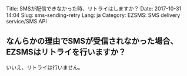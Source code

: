 Title: SMSが配信できなかった時、リトライはしますか？
Date: 2017-10-31 14:04
Slug: sms-sending-retry
Lang: ja
Category: EZSMS: SMS delivery service/SMS API

## なんらかの理由でSMSが受信されなかった場合、EZSMSはリトライを行いますか？

いいえ、リトライは行いません。
